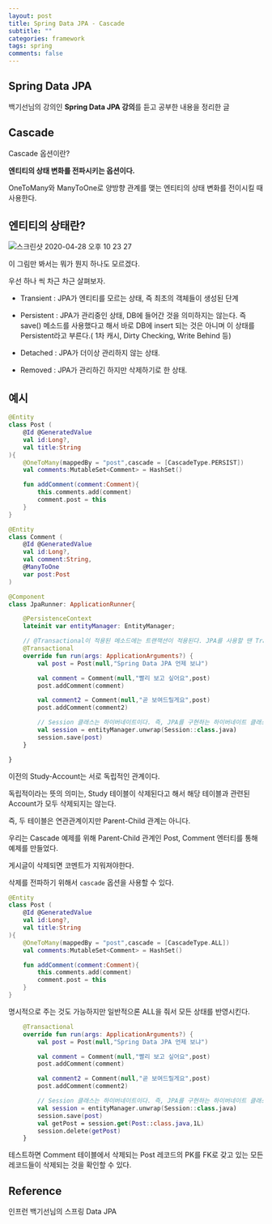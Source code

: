```yaml
---
layout: post
title: Spring Data JPA - Cascade
subtitle: ""
categories: framework
tags: spring
comments: false
---
```


## Spring Data JPA

백기선님의 강의인 **Spring Data JPA 강의**를 듣고 공부한 내용을 정리한 글

## Cascade

Cascade 옵션이란?

**엔티티의 상태 변화를 전파시키는 옵션이다.**

OneToMany와 ManyToOne로 양방향 관계를 맺는 엔티티의 상태 변화를 전이시킬 때 사용한다.

## 엔티티의 상태란?

![스크린샷 2020-04-28 오후 10 23 27](https://user-images.githubusercontent.com/43809168/80492586-2f9f5d00-899f-11ea-8172-0ad08b780684.png)

이 그림만 봐서는 뭐가 뭔지 하나도 모르겠다.

우선 하나 씩 차근 차근 살펴보자.

- Transient : JPA가 엔티티를 모르는 상태, 즉 최초의 객체들이 생성된 단계

- Persistent : JPA가 관리중인 상태, DB에 들어간 것을 의미하지는 않는다. 즉 save() 메소드를 사용했다고 해서 바로 DB에 insert 되는 것은 아니며 이 상태를 Persistent라고 부른다.( 1차 캐시, Dirty Checking, Write Behind 등)

- Detached : JPA가 더이상 관리하지 않는 상태.

- Removed : JPA가 관리하긴 하지만 삭제하기로 한 상태.

## 예시

```kotlin
@Entity
class Post (
    @Id @GeneratedValue
    val id:Long?,
    val title:String
){
    @OneToMany(mappedBy = "post",cascade = [CascadeType.PERSIST])
    val comments:MutableSet<Comment> = HashSet()

    fun addComment(comment:Comment){
        this.comments.add(comment)
        comment.post = this
    }
}
```

```kotlin
@Entity
class Comment (
    @Id @GeneratedValue
    val id:Long?,
    val comment:String,
    @ManyToOne
    var post:Post
)
```

```kotlin
@Component
class JpaRunner: ApplicationRunner{

    @PersistenceContext
    lateinit var entityManager: EntityManager;

    // @Transactional이 적용된 메소드에는 트랜잭션이 적용된다. JPA를 사용할 땐 Transaction 애노테이션을 달아주도록 하자.
    @Transactional
    override fun run(args: ApplicationArguments?) {
        val post = Post(null,"Spring Data JPA 언제 보냐")

        val comment = Comment(null,"빨리 보고 싶어요",post)
        post.addComment(comment)

        val comment2 = Comment(null,"곧 보여드릴게요",post)
        post.addComment(comment2)

        // Session 클래스는 하이버네이트이다. 즉, JPA를 구현하는 하이버네이트 클래스를 가져와서 하이버네이트의 API를 사용할 수 있다.
        val session = entityManager.unwrap(Session::class.java)
        session.save(post)
    }

}
```

이전의 Study-Account는 서로 독립적인 관계이다.

독립적이라는 뜻의 의미는, Study 테이블이 삭제된다고 해서 해당 테이블과 관련된 Account가 모두 삭제되지는 않는다.

즉, 두 테이블은 연관관계이지만 Parent-Child 관계는 아니다.

우리는 Cascade 예제를 위해 Parent-Child 관계인 Post, Comment 엔터티를 통해 예제를 만들었다.

게시글이 삭제되면 코멘트가 지워져야한다.

삭제를 전파하기 위해서 `cascade` 옵션을 사용할 수 있다.

```kotlin
@Entity
class Post (
    @Id @GeneratedValue
    val id:Long?,
    val title:String
){
    @OneToMany(mappedBy = "post",cascade = [CascadeType.ALL])
    val comments:MutableSet<Comment> = HashSet()

    fun addComment(comment:Comment){
        this.comments.add(comment)
        comment.post = this
    }
}
```

명시적으로 주는 것도 가능하지만 일반적으론 ALL을 줘서 모든 상태를 반영시킨다.

```kotlin
    @Transactional
    override fun run(args: ApplicationArguments?) {
        val post = Post(null,"Spring Data JPA 언제 보냐")

        val comment = Comment(null,"빨리 보고 싶어요",post)
        post.addComment(comment)

        val comment2 = Comment(null,"곧 보여드릴게요",post)
        post.addComment(comment2)

        // Session 클래스는 하이버네이트이다. 즉, JPA를 구현하는 하이버네이트 클래스를 가져와서 하이버네이트의 API를 사용할 수 있다.
        val session = entityManager.unwrap(Session::class.java)
        session.save(post)
        val getPost = session.get(Post::class.java,1L)
        session.delete(getPost)
    }
```

테스트하면 Comment 테이블에서 삭제되는 Post 레코드의 PK를 FK로 갖고 있는 모든 레코드들이 삭제되는 것을 확인할 수 있다.

## Reference

인프런 백기선님의 스프링 Data JPA
